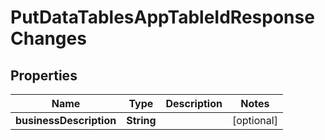 
# PutDataTablesAppTableIdResponseChanges

## Properties
Name | Type | Description | Notes
------------ | ------------- | ------------- | -------------
**businessDescription** | **String** |  |  [optional]



